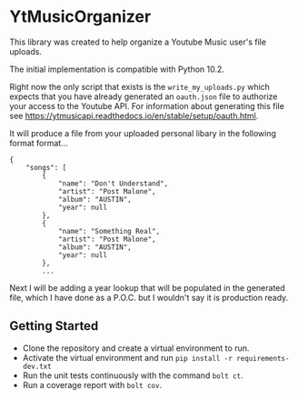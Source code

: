 # YtMusicOrganizer

This library was created to help organize a Youtube Music user's file uploads.

The initial implementation is compatible with Python 10.2.

Right now the only script that exists is the `write_my_uploads.py` which expects that you have 
already generated an `oauth.json` file to authorize your access to the Youtube API.  For information
about generating this file see https://ytmusicapi.readthedocs.io/en/stable/setup/oauth.html.

It will produce a file from your uploaded personal libary in the following format format...

```
{
    "songs": [
        {
            "name": "Don't Understand",
            "artist": "Post Malone",
            "album": "AUSTIN",
            "year": null
        },
        {
            "name": "Something Real",
            "artist": "Post Malone",
            "album": "AUSTIN",
            "year": null
        },
        ...
```

Next I will be adding a year lookup that will be populated in the generated file, which I have done as a P.O.C. but I wouldn't say
it is production ready.


## Getting Started

- Clone the repository and create a virtual environment to run.
- Activate the virtual environment and run `pip install -r requirements-dev.txt`
- Run the unit tests continuously with the command `bolt ct`.
- Run a coverage report with `bolt cov`.